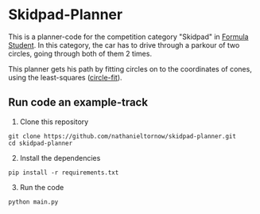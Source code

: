 # Skidpad-Planner

This is a planner-code for the competition category "Skidpad" in [Formula Student](https://www.formulastudent.de/fsg/).
In this category, the car has to drive through a parkour of two circles, going through 
both of them 2 times.

This planner gets his path by fitting circles on to the coordinates of cones, using the
least-squares ([circle-fit](https://pypi.org/project/circle-fit/)).

## Run code an example-track

1. Clone this repository
```shell
git clone https://github.com/nathanieltornow/skidpad-planner.git
cd skidpad-planner
```

2. Install the dependencies
```shell
pip install -r requirements.txt
```

3. Run the code
```shell
python main.py
```

